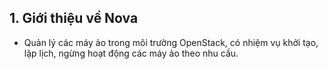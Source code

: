 ## 1. Giới thiệu về Nova

 - Quản lý các máy ảo trong môi trường OpenStack, có nhiệm vụ khởi tạo, lập lịch, ngừng hoạt động các máy ảo theo nhu cầu.